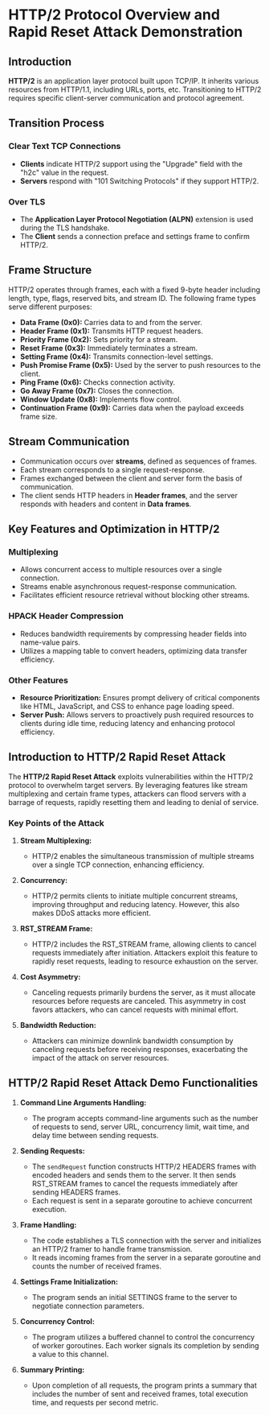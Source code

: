 # HTTP/2 Protocol Overview and Rapid Reset Attack Demonstration

## Introduction
**HTTP/2** is an application layer protocol built upon TCP/IP. It inherits various resources from HTTP/1.1, including URLs, ports, etc. Transitioning to HTTP/2 requires specific client-server communication and protocol agreement.

## Transition Process

### Clear Text TCP Connections
- **Clients** indicate HTTP/2 support using the "Upgrade" field with the "h2c" value in the request.
- **Servers** respond with "101 Switching Protocols" if they support HTTP/2.

### Over TLS
- The **Application Layer Protocol Negotiation (ALPN)** extension is used during the TLS handshake.
- The **Client** sends a connection preface and settings frame to confirm HTTP/2.

## Frame Structure
HTTP/2 operates through frames, each with a fixed 9-byte header including length, type, flags, reserved bits, and stream ID. The following frame types serve different purposes:

- **Data Frame (0x0):** Carries data to and from the server.
- **Header Frame (0x1):** Transmits HTTP request headers.
- **Priority Frame (0x2):** Sets priority for a stream.
- **Reset Frame (0x3):** Immediately terminates a stream.
- **Setting Frame (0x4):** Transmits connection-level settings.
- **Push Promise Frame (0x5):** Used by the server to push resources to the client.
- **Ping Frame (0x6):** Checks connection activity.
- **Go Away Frame (0x7):** Closes the connection.
- **Window Update (0x8):** Implements flow control.
- **Continuation Frame (0x9):** Carries data when the payload exceeds frame size.

## Stream Communication
- Communication occurs over **streams**, defined as sequences of frames.
- Each stream corresponds to a single request-response.
- Frames exchanged between the client and server form the basis of communication.
- The client sends HTTP headers in **Header frames**, and the server responds with headers and content in **Data frames**.

## Key Features and Optimization in HTTP/2

### Multiplexing
- Allows concurrent access to multiple resources over a single connection.
- Streams enable asynchronous request-response communication.
- Facilitates efficient resource retrieval without blocking other streams.

### HPACK Header Compression
- Reduces bandwidth requirements by compressing header fields into name-value pairs.
- Utilizes a mapping table to convert headers, optimizing data transfer efficiency.

### Other Features
- **Resource Prioritization:** Ensures prompt delivery of critical components like HTML, JavaScript, and CSS to enhance page loading speed.
- **Server Push:** Allows servers to proactively push required resources to clients during idle time, reducing latency and enhancing protocol efficiency.

## Introduction to HTTP/2 Rapid Reset Attack
The **HTTP/2 Rapid Reset Attack** exploits vulnerabilities within the HTTP/2 protocol to overwhelm target servers. By leveraging features like stream multiplexing and certain frame types, attackers can flood servers with a barrage of requests, rapidly resetting them and leading to denial of service.

### Key Points of the Attack

1. **Stream Multiplexing:**
   - HTTP/2 enables the simultaneous transmission of multiple streams over a single TCP connection, enhancing efficiency.
   
2. **Concurrency:**
   - HTTP/2 permits clients to initiate multiple concurrent streams, improving throughput and reducing latency. However, this also makes DDoS attacks more efficient.
   
3. **RST_STREAM Frame:**
   - HTTP/2 includes the RST_STREAM frame, allowing clients to cancel requests immediately after initiation. Attackers exploit this feature to rapidly reset requests, leading to resource exhaustion on the server.
   
4. **Cost Asymmetry:**
   - Canceling requests primarily burdens the server, as it must allocate resources before requests are canceled. This asymmetry in cost favors attackers, who can cancel requests with minimal effort.
   
5. **Bandwidth Reduction:**
   - Attackers can minimize downlink bandwidth consumption by canceling requests before receiving responses, exacerbating the impact of the attack on server resources.

## HTTP/2 Rapid Reset Attack Demo Functionalities

1. **Command Line Arguments Handling:**
   - The program accepts command-line arguments such as the number of requests to send, server URL, concurrency limit, wait time, and delay time between sending requests.

2. **Sending Requests:**
   - The `sendRequest` function constructs HTTP/2 HEADERS frames with encoded headers and sends them to the server. It then sends RST_STREAM frames to cancel the requests immediately after sending HEADERS frames.
   - Each request is sent in a separate goroutine to achieve concurrent execution.

3. **Frame Handling:**
   - The code establishes a TLS connection with the server and initializes an HTTP/2 framer to handle frame transmission.
   - It reads incoming frames from the server in a separate goroutine and counts the number of received frames.

4. **Settings Frame Initialization:**
   - The program sends an initial SETTINGS frame to the server to negotiate connection parameters.

5. **Concurrency Control:**
   - The program utilizes a buffered channel to control the concurrency of worker goroutines. Each worker signals its completion by sending a value to this channel.

6. **Summary Printing:**
   - Upon completion of all requests, the program prints a summary that includes the number of sent and received frames, total execution time, and requests per second metric.
